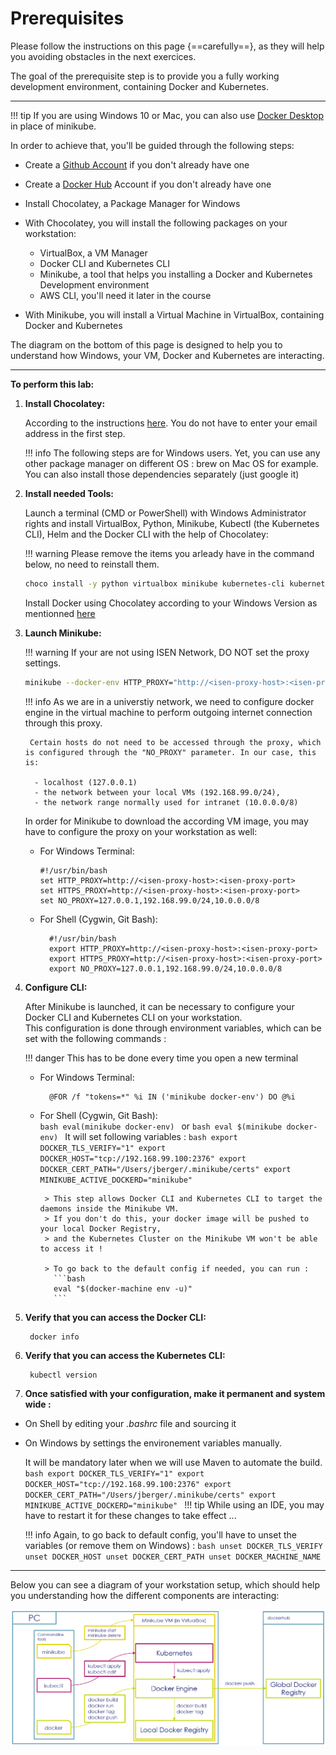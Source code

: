 # Prerequisites

Please follow the instructions on this page {==carefully==}, as they will help you avoiding obstacles in the next exercices.  

The goal of the prerequisite step is to provide you a fully working development environment, containing Docker and Kubernetes.

---

!!! tip
    If you are using Windows 10 or Mac, you can also use [Docker Desktop](https://www.docker.com/products/docker-desktop) in place of minikube.

In order to achieve that, you'll be guided through the following steps:

* Create a [Github Account](https://github.com/join?source=header-home) if you don't already have one

* Create a [Docker Hub](https://hub.docker.com/signup) Account if you don't already have one 

* Install Chocolatey, a Package Manager for Windows

* With Chocolatey, you will install the following packages on your workstation:  
    - VirtualBox, a VM Manager
    - Docker CLI and Kubernetes CLI
    - Minikube, a tool that helps you installing a Docker and Kubernetes Development environment
    - AWS CLI, you'll need it later in the course
    
* With Minikube, you will install a Virtual Machine in VirtualBox, containing Docker and Kubernetes

The diagram on the bottom of this page is designed to help you to understand how Windows, your VM, Docker and Kubernetes are interacting.

---

**To perform this lab:**

1. **Install Chocolatey:** 
   
    According to the instructions [here](https://chocolatey.org/install). 
    You do not have to enter your email address in the first step. 
    
    !!! info
        The following steps are for Windows users.
        Yet, you can use any other package manager on different OS : brew on Mac OS for example.
        You can also install those dependencies separately (just google it) 

1. **Install needed Tools:**

    Launch a terminal (CMD or PowerShell) with Windows Administrator rights and install VirtualBox, Python, Minikube, Kubectl (the Kubernetes CLI), Helm and the Docker CLI with the help of Chocolatey:
    
    !!! warning
        Please remove the items you arleady have in the command below, no need to reinstall them.
        
    ```bash 
    choco install -y python virtualbox minikube kubernetes-cli kubernetes-helm awscli
    ```
   
    Install Docker using Chocolatey according to your Windows Version as mentionned [here](https://stefanscherer.github.io/how-to-install-docker-the-chocolatey-way/)
   
 
1. **Launch Minikube:**

    !!! warning
        If your are not using ISEN Network, DO NOT set the proxy settings.
     
    ```bash
    minikube --docker-env HTTP_PROXY="http://<isen-proxy-host>:<isen-proxy-port>" --docker-env HTTPS_PROXY="http://<isen-proxy-host>:<isen-proxy-port>" --docker-env NO_PROXY="127.0.0.1,192.168.99.0/24,10.0.0.0/8" start
    ```

    !!! info
        As we are in a universtiy network, we need to configure docker engine in the virtual machine to perform outgoing internet connection through this proxy.
        
        Certain hosts do not need to be accessed through the proxy, which is configured through the "NO_PROXY" parameter. In our case, this is:
        
         - localhost (127.0.0.1)
         - the network between your local VMs (192.168.99.0/24), 
         - the network range normally used for intranet (10.0.0.0/8)

    In order for Minikube to download the according VM image, you may have to configure the proxy on your workstation as well:  

    -   For Windows Terminal:  
            
            #!/usr/bin/bash
            set HTTP_PROXY=http://<isen-proxy-host>:<isen-proxy-port>
            set HTTPS_PROXY=http://<isen-proxy-host>:<isen-proxy-port>
            set NO_PROXY=127.0.0.1,192.168.99.0/24,10.0.0.0/8

    - For Shell (Cygwin, Git Bash):  

            #!/usr/bin/bash
            export HTTP_PROXY=http://<isen-proxy-host>:<isen-proxy-port>
            export HTTPS_PROXY=http://<isen-proxy-host>:<isen-proxy-port>
            export NO_PROXY=127.0.0.1,192.168.99.0/24,10.0.0.0/8

1. **Configure CLI:**
 
    After Minikube is launched, it can be necessary to configure your Docker CLI and Kubernetes CLI on your workstation.  
    This configuration is done through environment variables, which can be set with the following commands :
         
    !!! danger
        This has to be done every time you open a new terminal

    - For Windows Terminal:  

            @FOR /f "tokens=*" %i IN ('minikube docker-env') DO @%i

    - For Shell (Cygwin, Git Bash):  
            ```bash
            eval(minikube docker-env)
            ```
        or
            ```bash
            eval $(minikube docker-env)
            ```
        It will set following variables :
          ```bash
          export DOCKER_TLS_VERIFY="1"
          export DOCKER_HOST="tcp://192.168.99.100:2376"
          export DOCKER_CERT_PATH="/Users/jberger/.minikube/certs"
          export MINIKUBE_ACTIVE_DOCKERD="minikube"
          ```
    
           > This step allows Docker CLI and Kubernetes CLI to target the daemons inside the Minikube VM.
           > If you don't do this, your docker image will be pushed to your local Docker Registry, 
           > and the Kubernetes Cluster on the Minikube VM won't be able to access it !
        
           > To go back to the default config if needed, you can run :                                                                                                                                                                                                                                                                                                                                                                                                                                                                                                                                                                                                                                                                                                                                                                                                 
             ```bash
             eval "$(docker-machine env -u)"
             ```

1. **Verify that you can access the Docker CLI:**

        docker info

1. **Verify that you can access the Kubernetes CLI:**

        kubectl version

1. **Once satisfied with your configuration, make it permanent and system wide :**

 - On Shell by editing your *.bashrc* file and sourcing it
 - On Windows by settings the environement variables manually.

    It will be mandatory later when we will use Maven to automate the build.
          ```bash
           export DOCKER_TLS_VERIFY="1"
           export DOCKER_HOST="tcp://192.168.99.100:2376"
           export DOCKER_CERT_PATH="/Users/jberger/.minikube/certs"
           export MINIKUBE_ACTIVE_DOCKERD="minikube"
          ```
    !!! tip
        While using an IDE, you may have to restart it for these changes to take effect ...

    !!! info
        Again, to go back to default config, you'll have to unset the variables (or remove them on Windows) :
        ```bash
         unset DOCKER_TLS_VERIFY
         unset DOCKER_HOST
         unset DOCKER_CERT_PATH
         unset DOCKER_MACHINE_NAME
        ```

---

Below you can see a diagram of your workstation setup, which should help you understanding how the different components are interacting:  

![Workstation Setup](./files/prerequisites/setup.png "Workstation Setup")